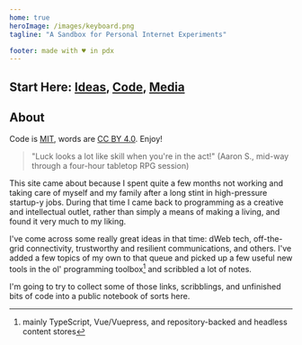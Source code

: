```yaml
---
home: true
heroImage: /images/keyboard.png
tagline: "A Sandbox for Personal Internet Experiments"

footer: made with ♥ in pdx
---
```

## Start Here: [Ideas](ideas), [Code](code), [Media](media)

## About

Code is [MIT](https://opensource.org/licenses/MIT), words are [CC BY 4.0](http://creativecommons.org/licenses/by/4.0/). Enjoy!

> "Luck looks a lot like skill when you're in the act!"
> (Aaron S., mid-way through a four-hour tabletop RPG session)

This site came about because I spent quite a few months not working and taking care of myself and my family after a long stint in high-pressure startup-y jobs. During that time I came back to programming as a creative and intellectual outlet, rather than simply a means of making a living, and found it very much to my liking.

I've come across some really great ideas in that time: dWeb tech, off-the-grid connectivity, trustworthy and resilient communications, and others. I've added a few topics of my own to that queue and picked up a few useful new tools in the ol' programming toolbox[^1] and scribbled a lot of notes.

I'm going to try to collect some of those links, scribblings, and unfinished bits of code into a public notebook of sorts here.

[^1]: mainly TypeScript, Vue/Vuepress, and repository-backed and headless content stores